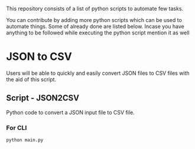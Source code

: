 This repository consists of a list of python scripts to automate few tasks.

You can contribute by adding more python scripts which can be used to automate things. Some of already done are listed below.
Incase you have anything to be followed while executing the python script mention it as well


# JSON to CSV

Users will be able to quickly and easily convert JSON files to CSV files with the aid of this script.

## Script  - JSON2CSV

Python code to convert a JSON input file to CSV file.

### For CLI

```bash
python main.py
```




